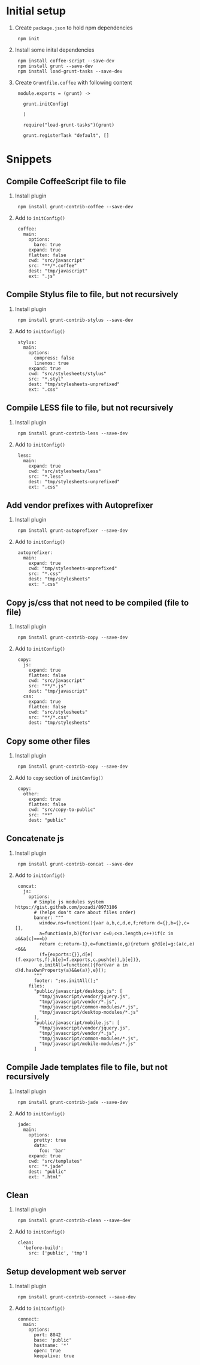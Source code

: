 # Initial setup

1. Create `package.json` to hold npm dependencies

        npm init
    
2. Install some inital dependencies

        npm install coffee-script --save-dev
        npm install grunt --save-dev
        npm install load-grunt-tasks --save-dev
    
2. Create `Gruntfile.coffee` with following content

        module.exports = (grunt) ->

          grunt.initConfig(
          
          )
        
          require("load-grunt-tasks")(grunt)

          grunt.registerTask "default", []
      
      
# Snippets

## Compile CoffeeScript file to file

1. Install plugin

        npm install grunt-contrib-coffee --save-dev


2. Add to `initConfig()`

        coffee:
          main:
            options:
              bare: true
            expand: true
            flatten: false
            cwd: "src/javascript"
            src: "**/*.coffee"
            dest: "tmp/javascript"
            ext: ".js"
            
            
            
## Compile Stylus file to file, but not recursively

1. Install plugin

        npm install grunt-contrib-stylus --save-dev


2. Add to `initConfig()`

        stylus:
          main:
            options:
              compress: false
              linenos: true
            expand: true
            cwd: "src/stylesheets/stylus"
            src: "*.styl"
            dest: "tmp/stylesheets-unprefixed"
            ext: ".css"
            
            
            
## Compile LESS file to file, but not recursively

1. Install plugin

        npm install grunt-contrib-less --save-dev


2. Add to `initConfig()`

        less:
          main:
            expand: true
            cwd: "src/stylesheets/less"
            src: "*.less"
            dest: "tmp/stylesheets-unprefixed"
            ext: ".css"
            
            
            
            
## Add vendor prefixes with Autoprefixer

1. Install plugin

        npm install grunt-autoprefixer --save-dev


2. Add to `initConfig()`

        autoprefixer:
          main:
            expand: true
            cwd: "tmp/stylesheets-unprefixed"
            src: "*.css"
            dest: "tmp/stylesheets"
            ext: ".css"
            


## Copy js/css that not need to be compiled (file to file)

1. Install plugin

        npm install grunt-contrib-copy --save-dev


2. Add to `initConfig()`

        copy:
          js:
            expand: true
            flatten: false
            cwd: "src/javascript"
            src: "**/*.js"
            dest: "tmp/javascript"
          css:
            expand: true
            flatten: false
            cwd: "src/stylesheets"
            src: "**/*.css"
            dest: "tmp/stylesheets"
            
            

## Copy some other files

1. Install plugin

        npm install grunt-contrib-copy --save-dev


2. Add to `copy` section of `initConfig()`

        copy:
          other:
            expand: true
            flatten: false
            cwd: "src/copy-to-public"
            src: "**"
            dest: "public"
            
       
## Concatenate js   

1. Install plugin

        npm install grunt-contrib-concat --save-dev
        
2. Add to `initConfig()`
            
        concat:
          js:
            options:
              # Simple js modules system https://gist.github.com/pozadi/8973106
              # (helps don't care about files order)
              banner: """
                window.ns=function(){var a,b,c,d,e,f;return d={},b={},c=[],
                a=function(a,b){for(var c=0;c<a.length;c++)if(c in a&&a[c]===b)
                return c;return-1},e=function(e,g){return g?d[e]=g:(a(c,e)<0&&
                (f={exports:{}},d[e](f.exports,f),b[e]=f.exports,c.push(e)),b[e])},
                e.initAll=function(){for(var a in d)d.hasOwnProperty(a)&&e(a)},e}();
              """
              footer: ";ns.initAll();"
            files:
              "public/javascript/desktop.js": [
                "tmp/javascript/vendor/jquery.js",
                "tmp/javascript/vendor/*.js",
                "tmp/javascript/common-modules/*.js",
                "tmp/javascript/desktop-modules/*.js"
              ],
              "public/javascript/mobile.js": [
                "tmp/javascript/vendor/jquery.js",
                "tmp/javascript/vendor/*.js",
                "tmp/javascript/common-modules/*.js",
                "tmp/javascript/mobile-modules/*.js"
              ]
            
            
## Compile Jade templates file to file, but not recursively

1. Install plugin

        npm install grunt-contrib-jade --save-dev


2. Add to  `initConfig()`

        jade:
          main:
            options:
              pretty: true
              data:
                foo: 'bar'
            expand: true
            cwd: "src/templates"
            src: "*.jade"
            dest: "public"
            ext: ".html"




## Clean

1. Install plugin

        npm install grunt-contrib-clean --save-dev


2. Add to  `initConfig()`

        clean:
          'before-build':
            src: ['public', 'tmp']



## Setup development web server

1. Install plugin

        npm install grunt-contrib-connect --save-dev


2. Add to `initConfig()`

        connect:
          main:
            options:
              port: 8042
              base: 'public'
              hostname: '*'
              open: true
              keepalive: true


    
    
